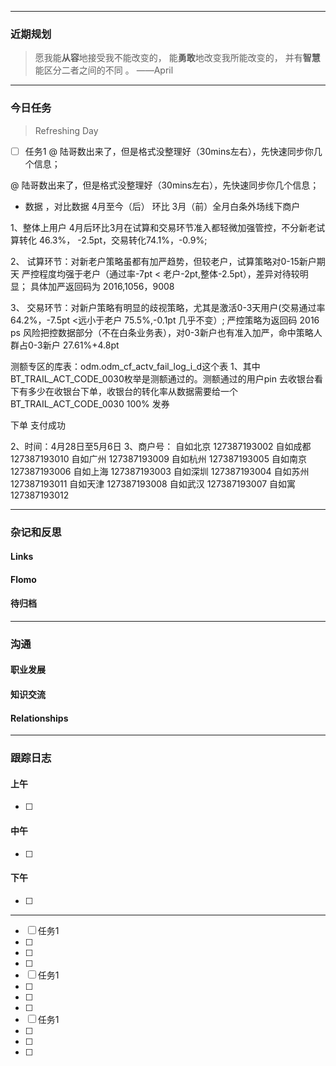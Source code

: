 
------------
### 近期规划
> 愿我能**从容**地接受我不能改变的，
>          能**勇敢**地改变我所能改变的，
>          并有**智慧**能区分二者之间的不同 。 ——April




-----------
### 今日任务
> Refreshing Day 
- [ ] 任务1
@ 陆哥数出来了，但是格式没整理好（30mins左右），先快速同步你几个信息；

@ 陆哥数出来了，但是格式没整理好（30mins左右），先快速同步你几个信息；

* 数据 ，对比数据 4月至今（后） 环比 3月（前）全月白条外场线下商户
  
1、整体上用户 4月后环比3月在试算和交易环节准入都轻微加强管控，不分新老试算转化 46.3%， -2.5pt，交易转化74.1%，-0.9%;

2、 试算环节：对新老户策略虽都有加严趋势，但较老户，试算策略对0-15新户期天 严控程度均强于老户（通过率-7pt < 老户-2pt,整体-2.5pt），差异对待较明显；
具体加严返回码为 2016,1056，9008 


3、 交易环节：对新户策略有明显的歧视策略，尤其是激活0-3天用户(交易通过率64.2%，-7.5pt  <远小于老户  75.5%,-0.1pt 几乎不变）; 严控策略为返回码 2016
ps 风险把控数据部分（不在白条业务表），对0-3新户也有准入加严，命中策略人群占0-3新户 27.61%+4.8pt




测额专区的库表：odm.odm_cf_actv_fail_log_i_d这个表
1、其中BT_TRAIL_ACT_CODE_0030枚举是测额通过的。测额通过的用户pin  去收银台看下有多少在收银台下单，收银台的转化率从数据需要给一个
BT_TRAIL_ACT_CODE_0030 100% 发券

下单   支付成功 

2、时间：4月28日至5月6日
3、商户号：
自如北京	127387193002
自如成都	127387193010
自如广州	127387193009
自如杭州	127387193005
自如南京	127387193006
自如上海	127387193003
自如深圳	127387193004
自如苏州	127387193011
自如天津	127387193008
自如武汉	127387193007
自如寓	127387193012

-------
### 杂记和反思
#### Links

#### Flomo


#### 待归档



---------
### 沟通
#### 职业发展

#### 知识交流

#### Relationships




-------
### 跟踪日志

#### 上午
- [ ] 

#### 中午
- [ ] 


#### 下午
- [ ] 





-------


- [ ] 任务1
- [ ] 
- [ ] 
- [ ] 
- [ ] 任务1
- [ ] 
- [ ] 
- [ ] 
- [ ] 任务1
- [ ] 
- [ ] 
- [ ] 